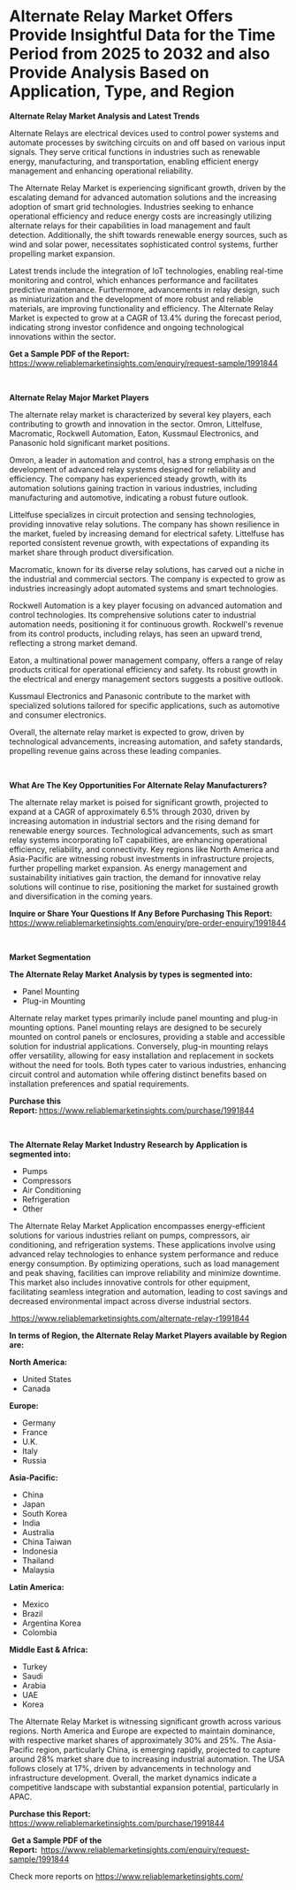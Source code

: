 <p><h1>Alternate Relay Market Offers Provide Insightful Data for the Time Period from 2025 to 2032 and also Provide Analysis Based on Application, Type, and Region</h1></p><p><strong>Alternate Relay Market Analysis and Latest Trends</strong></p>
<p><p>Alternate Relays are electrical devices used to control power systems and automate processes by switching circuits on and off based on various input signals. They serve critical functions in industries such as renewable energy, manufacturing, and transportation, enabling efficient energy management and enhancing operational reliability.</p><p>The Alternate Relay Market is experiencing significant growth, driven by the escalating demand for advanced automation solutions and the increasing adoption of smart grid technologies. Industries seeking to enhance operational efficiency and reduce energy costs are increasingly utilizing alternate relays for their capabilities in load management and fault detection. Additionally, the shift towards renewable energy sources, such as wind and solar power, necessitates sophisticated control systems, further propelling market expansion.</p><p>Latest trends include the integration of IoT technologies, enabling real-time monitoring and control, which enhances performance and facilitates predictive maintenance. Furthermore, advancements in relay design, such as miniaturization and the development of more robust and reliable materials, are improving functionality and efficiency. The Alternate Relay Market is expected to grow at a CAGR of 13.4% during the forecast period, indicating strong investor confidence and ongoing technological innovations within the sector.</p></p>
<p><strong>Get a Sample PDF of the Report:&nbsp;</strong> <a href="https://www.reliablemarketinsights.com/enquiry/request-sample/1991844?utm_campaign=2244&utm_medium=2&utm_source=Github&utm_content=ia&utm_term=08042025&utm_id=alternate-relay">https://www.reliablemarketinsights.com/enquiry/request-sample/1991844</a></p>
<p>&nbsp;</p>
<p><strong>Alternate Relay Major Market Players</strong></p>
<p><p>The alternate relay market is characterized by several key players, each contributing to growth and innovation in the sector. Omron, Littelfuse, Macromatic, Rockwell Automation, Eaton, Kussmaul Electronics, and Panasonic hold significant market positions.</p><p>Omron, a leader in automation and control, has a strong emphasis on the development of advanced relay systems designed for reliability and efficiency. The company has experienced steady growth, with its automation solutions gaining traction in various industries, including manufacturing and automotive, indicating a robust future outlook.</p><p>Littelfuse specializes in circuit protection and sensing technologies, providing innovative relay solutions. The company has shown resilience in the market, fueled by increasing demand for electrical safety. Littelfuse has reported consistent revenue growth, with expectations of expanding its market share through product diversification.</p><p>Macromatic, known for its diverse relay solutions, has carved out a niche in the industrial and commercial sectors. The company is expected to grow as industries increasingly adopt automated systems and smart technologies.</p><p>Rockwell Automation is a key player focusing on advanced automation and control technologies. Its comprehensive solutions cater to industrial automation needs, positioning it for continuous growth. Rockwell's revenue from its control products, including relays, has seen an upward trend, reflecting a strong market demand.</p><p>Eaton, a multinational power management company, offers a range of relay products critical for operational efficiency and safety. Its robust growth in the electrical and energy management sectors suggests a positive outlook.</p><p>Kussmaul Electronics and Panasonic contribute to the market with specialized solutions tailored for specific applications, such as automotive and consumer electronics.</p><p>Overall, the alternate relay market is expected to grow, driven by technological advancements, increasing automation, and safety standards, propelling revenue gains across these leading companies.</p></p>
<p>&nbsp;</p>
<p><strong>What Are The Key Opportunities For Alternate Relay Manufacturers?</strong></p>
<p><p>The alternate relay market is poised for significant growth, projected to expand at a CAGR of approximately 6.5% through 2030, driven by increasing automation in industrial sectors and the rising demand for renewable energy sources. Technological advancements, such as smart relay systems incorporating IoT capabilities, are enhancing operational efficiency, reliability, and connectivity. Key regions like North America and Asia-Pacific are witnessing robust investments in infrastructure projects, further propelling market expansion. As energy management and sustainability initiatives gain traction, the demand for innovative relay solutions will continue to rise, positioning the market for sustained growth and diversification in the coming years.</p></p>
<p><strong>Inquire or Share Your Questions If Any Before Purchasing This Report:</strong> <a href="https://www.reliablemarketinsights.com/enquiry/pre-order-enquiry/1991844?utm_campaign=2244&utm_medium=2&utm_source=Github&utm_content=ia&utm_term=08042025&utm_id=alternate-relay">https://www.reliablemarketinsights.com/enquiry/pre-order-enquiry/1991844</a></p>
<p>&nbsp;</p>
<p><strong>Market Segmentation</strong></p>
<p><strong>The Alternate Relay Market Analysis by types is segmented into:</strong></p>
<p><ul><li>Panel Mounting</li><li>Plug-in Mounting</li></ul></p>
<p><p>Alternate relay market types primarily include panel mounting and plug-in mounting options. Panel mounting relays are designed to be securely mounted on control panels or enclosures, providing a stable and accessible solution for industrial applications. Conversely, plug-in mounting relays offer versatility, allowing for easy installation and replacement in sockets without the need for tools. Both types cater to various industries, enhancing circuit control and automation while offering distinct benefits based on installation preferences and spatial requirements.</p></p>
<p><strong>Purchase this Report:&nbsp;</strong><a href="https://www.reliablemarketinsights.com/purchase/1991844?utm_campaign=2244&utm_medium=2&utm_source=Github&utm_content=ia&utm_term=08042025&utm_id=alternate-relay">https://www.reliablemarketinsights.com/purchase/1991844</a></p>
<p>&nbsp;</p>
<p><strong>The Alternate Relay Market Industry Research by Application is segmented into:</strong></p>
<p><ul><li>Pumps</li><li>Compressors</li><li>Air Conditioning</li><li>Refrigeration</li><li>Other</li></ul></p>
<p><p>The Alternate Relay Market Application encompasses energy-efficient solutions for various industries reliant on pumps, compressors, air conditioning, and refrigeration systems. These applications involve using advanced relay technologies to enhance system performance and reduce energy consumption. By optimizing operations, such as load management and peak shaving, facilities can improve reliability and minimize downtime. This market also includes innovative controls for other equipment, facilitating seamless integration and automation, leading to cost savings and decreased environmental impact across diverse industrial sectors.</p></p>
<p><a href="https://www.reliablemarketinsights.com/alternate-relay-r1991844?utm_campaign=2244&utm_medium=2&utm_source=Github&utm_content=ia&utm_term=08042025&utm_id=alternate-relay">&nbsp;https://www.reliablemarketinsights.com/alternate-relay-r1991844</a></p>
<p><strong>In terms of Region, the Alternate Relay Market Players available by Region are:</strong></p>
<p>
    <p> <strong> North America: </strong>
        <ul>
            <li>United States</li>
            <li>Canada</li>
        </ul>
        </p> 
    <p> <strong> Europe: </strong>
        <ul>
            <li>Germany</li>
            <li>France</li>
            <li>U.K.</li>
            <li>Italy</li>
            <li>Russia</li>
        </ul>
        </p> 
    <p> <strong> Asia-Pacific: </strong>
        <ul>
            <li>China</li>
            <li>Japan</li>
            <li>South Korea</li>
            <li>India</li>
            <li>Australia</li>
            <li>China Taiwan</li>
            <li>Indonesia</li>
            <li>Thailand</li>
            <li>Malaysia</li>
        </ul>
        </p> 
    <p> <strong> Latin America: </strong>
        <ul>
            <li>Mexico</li>
            <li>Brazil</li>
            <li>Argentina Korea</li>
            <li>Colombia</li>
        </ul>
        </p> 
    <p> <strong> Middle East & Africa: </strong>
        <ul>
            <li>Turkey</li>
            <li>Saudi</li>
            <li>Arabia</li>
            <li>UAE</li>
            <li>Korea</li>
        </ul>
    </p>
    </p>
<p><p>The Alternate Relay Market is witnessing significant growth across various regions. North America and Europe are expected to maintain dominance, with respective market shares of approximately 30% and 25%. The Asia-Pacific region, particularly China, is emerging rapidly, projected to capture around 28% market share due to increasing industrial automation. The USA follows closely at 17%, driven by advancements in technology and infrastructure development. Overall, the market dynamics indicate a competitive landscape with substantial expansion potential, particularly in APAC.</p></p>
<p><strong>Purchase this Report: </strong><a href="https://www.reliablemarketinsights.com/purchase/1991844?utm_campaign=2244&utm_medium=2&utm_source=Github&utm_content=ia&utm_term=08042025&utm_id=alternate-relay">https://www.reliablemarketinsights.com/purchase/1991844</a></p>
<p>&nbsp;<strong>Get a Sample PDF of the Report:&nbsp;&nbsp;</strong><a href="https://www.reliablemarketinsights.com/enquiry/request-sample/1991844?utm_campaign=2244&utm_medium=2&utm_source=Github&utm_content=ia&utm_term=08042025&utm_id=alternate-relay">https://www.reliablemarketinsights.com/enquiry/request-sample/1991844</a></p>
<p><strong></strong></p>
<p>Check more reports on <a href="https://www.reliablemarketinsights.com/?utm_campaign=2244&utm_medium=2&utm_source=Github&utm_content=ia&utm_term=08042025&utm_id=alternate-relay">https://www.reliablemarketinsights.com/</a></p>